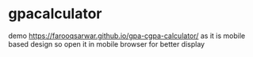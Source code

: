 # gpacalculator
 demo
https://farooqsarwar.github.io/gpa-cgpa-calculator/
as it is mobile based design so open it in mobile browser for better display
